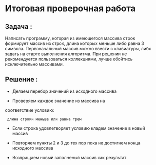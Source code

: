 # Итоговая проверочная работа #

## Задача : ##

Написать программу, которая из имеющегося массива 
строк формирует массив из строк, длина которых 
меньше либо равна 3 символа. Первоначальный 
массив можно ввести с клавиатуры, либо задать на 
старте выполнения алгоритма. При решении не 
рекомендуется пользоваться коллекциями, лучше 
обойтись исключительно массивами.

## Решение : ##

- Делаем перебор значений из исходного массива

- Проверяем каждое значение из массива на

 соответствие условию:
 
     длина строки меньше или равна трем

- Если строка удовлетворяет условию кладем значение в новый массив

- Повторяем пункты 2 и 3 до тех пор пока не достигнем конца исходного массива

- Возвращаем новый заполненый массив как результат
